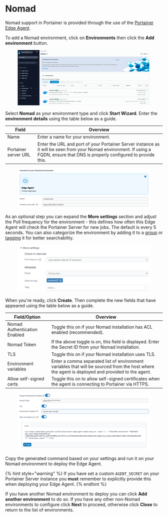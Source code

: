 # Nomad

Nomad support in Portainer is provided through the use of the [Portainer Edge Agent](../../../advanced/edge-agent.md).&#x20;

To add a Nomad environment, click on **Environments** then click the **Add environment** button.

<figure><img src="../../../.gitbook/assets/2.15-add_env.gif" alt=""><figcaption></figcaption></figure>

Select **Nomad** as your environment type and click **Start Wizard**. Enter the **environment details** using the table below as a guide.

| Field                | Overview                                                                                                                                                                          |
| -------------------- | --------------------------------------------------------------------------------------------------------------------------------------------------------------------------------- |
| Name                 | Enter a name for your environment.                                                                                                                                                |
| Portainer server URL | Enter the URL and port of your Portainer Server instance as it will be seen from your Nomad environment. If using a FQDN, ensure that DNS is properly configured to provide this. |

<figure><img src="../../../.gitbook/assets/2.15-nomad_env (1).png" alt=""><figcaption></figcaption></figure>

As an optional step you can expand the **More settings** section and adjust the Poll frequency for the environment - this defines how often this Edge Agent will check the Portainer Server for new jobs. The default is every 5 seconds. You can also categorize the environment by adding it to a [group](../../../admin/environments/groups.md) or [tagging](../../../admin/environments/tags.md) it for better searchability.

<figure><img src="../../../.gitbook/assets/2.15-install-agent-nomad-moresettings.png" alt=""><figcaption></figcaption></figure>

When you're ready, click **Create**. Then complete the new fields that have appeared using the table below as a guide.

| Field/Option                 | Overview                                                                                                                                        |
| ---------------------------- | ----------------------------------------------------------------------------------------------------------------------------------------------- |
| Nomad Authentication Enabled | Toggle this on if your Nomad installation has ACL enabled (recommended).                                                                        |
| Nomad Token                  | If the above toggle is on, this field is displayed. Enter the Secret ID from your Nomad installation.                                           |
| TLS                          | Toggle this on if your Nomad installation uses TLS.                                                                                             |
| Environment variables        | Enter a comma separated list of environment variables that will be sourced from the host where the agent is deployed and provided to the agent. |
| Allow self-signed certs      | Toggle this on to allow self-signed certificates when the agent is connecting to Portainer via HTTPS.                                           |

<figure><img src="../../../.gitbook/assets/2.15-nomad-auth.png" alt=""><figcaption></figcaption></figure>

Copy the generated command based on your settings and run it on your Nomad environment to deploy the Edge Agent.

{% hint style="warning" %}
If you have set a custom `AGENT_SECRET` on your Portainer Server instance you **must** remember to explicitly provide this when deploying your Edge Agent.
{% endhint %}

If you have another Nomad environment to deploy you can click **Add another environment** to do so. If you have any other non-Nomad environments to configure click **Next** to proceed, otherwise click **Close** to return to the list of environments.

